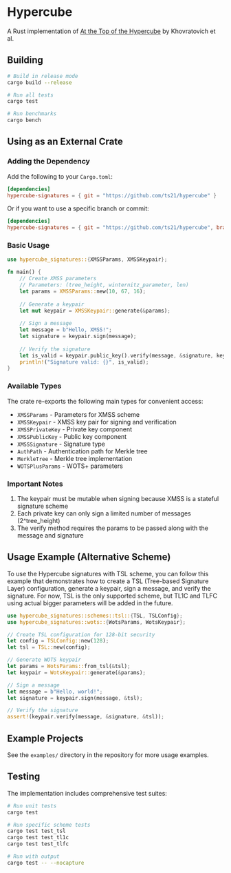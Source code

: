 # Hypercube

A Rust implementation of [At the Top of the Hypercube](https://eprint.iacr.org/2025/889.pdf) by Khovratovich et al.

## Building

```bash
# Build in release mode
cargo build --release

# Run all tests
cargo test

# Run benchmarks
cargo bench
```

## Using as an External Crate

### Adding the Dependency

Add the following to your `Cargo.toml`:

```toml
[dependencies]
hypercube-signatures = { git = "https://github.com/ts21/hypercube" }
```

Or if you want to use a specific branch or commit:

```toml
[dependencies]
hypercube-signatures = { git = "https://github.com/ts21/hypercube", branch = "main" }
```

### Basic Usage

```rust
use hypercube_signatures::{XMSSParams, XMSSKeypair};

fn main() {
    // Create XMSS parameters
    // Parameters: (tree_height, winternitz_parameter, len)
    let params = XMSSParams::new(10, 67, 16);
    
    // Generate a keypair
    let mut keypair = XMSSKeypair::generate(&params);
    
    // Sign a message
    let message = b"Hello, XMSS!";
    let signature = keypair.sign(message);
    
    // Verify the signature
    let is_valid = keypair.public_key().verify(message, &signature, keypair.params());
    println!("Signature valid: {}", is_valid);
}
```

### Available Types

The crate re-exports the following main types for convenient access:

- `XMSSParams` - Parameters for XMSS scheme
- `XMSSKeypair` - XMSS key pair for signing and verification
- `XMSSPrivateKey` - Private key component
- `XMSSPublicKey` - Public key component
- `XMSSSignature` - Signature type
- `AuthPath` - Authentication path for Merkle tree
- `MerkleTree` - Merkle tree implementation
- `WOTSPlusParams` - WOTS+ parameters

### Important Notes

1. The keypair must be mutable when signing because XMSS is a stateful signature scheme
2. Each private key can only sign a limited number of messages (2^tree_height)
3. The verify method requires the params to be passed along with the message and signature

## Usage Example (Alternative Scheme)

To use the Hypercube signatures with TSL scheme, you can follow this example that demonstrates how to create a TSL (Tree-based Signature Layer) configuration, generate a keypair, sign a message, and verify the signature.
For now, TSL is the only supported scheme, but TL1C and TLFC using actual bigger parameters will be added in the future.

```rust
use hypercube_signatures::schemes::tsl::{TSL, TSLConfig};
use hypercube_signatures::wots::{WotsParams, WotsKeypair};

// Create TSL configuration for 128-bit security
let config = TSLConfig::new(128);
let tsl = TSL::new(config);

// Generate WOTS keypair
let params = WotsParams::from_tsl(&tsl);
let keypair = WotsKeypair::generate(&params);

// Sign a message
let message = b"Hello, world!";
let signature = keypair.sign(message, &tsl);

// Verify the signature
assert!(keypair.verify(message, &signature, &tsl));
```

## Example Projects

See the `examples/` directory in the repository for more usage examples.

## Testing

The implementation includes comprehensive test suites:

```bash
# Run unit tests
cargo test

# Run specific scheme tests
cargo test test_tsl
cargo test test_tl1c
cargo test test_tlfc

# Run with output
cargo test -- --nocapture
```
